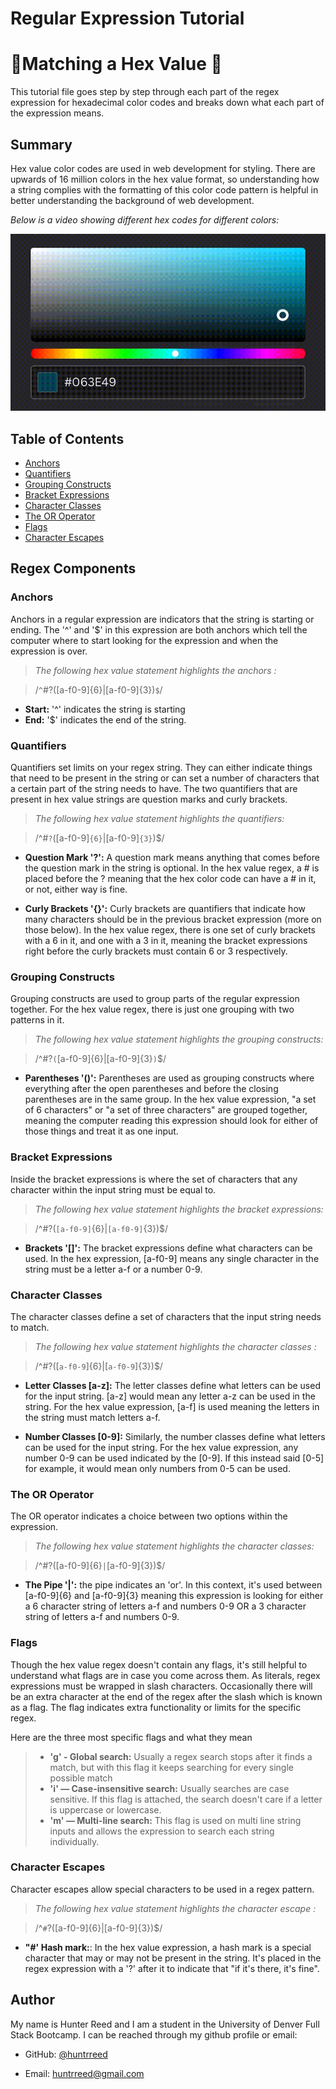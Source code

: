 # Regular Expression Tutorial
# 🎨Matching a Hex Value 🎨

This tutorial file goes step by step through each part of the regex expression for hexadecimal color codes and breaks down what each part of the expression means. 

## Summary

Hex value color codes are used in web development for styling. There are upwards of 16 million colors in the hex value format, so understanding how a string complies with the formatting of this color code pattern is helpful in better understanding the background of web development. 

*Below is a video showing different hex codes for different colors:*


![color demo](./Assets/colors.gif)

## Table of Contents

- [Anchors](#anchors)
- [Quantifiers](#quantifiers)
- [Grouping Constructs](#grouping-constructs)
- [Bracket Expressions](#bracket-expressions)
- [Character Classes](#character-classes)
- [The OR Operator](#the-or-operator)
- [Flags](#flags)
- [Character Escapes](#character-escapes)

## Regex Components

### Anchors
Anchors in a regular expression are indicators that the string is starting or ending. The '^' and '$' in this expression are both anchors which tell the computer where to start looking for the expression and when the expression is over.

>*The following hex value statement highlights the anchors :*

>/`^`#?([a-f0-9]{6}|[a-f0-9]{3})`$`/

* **Start:** '^' indicates the string is starting
* **End:** '$' indicates the end of the string. 

### Quantifiers
Quantifiers set limits on your regex string. They can either indicate things that need to be present in the string or can set a number of characters that a certain part of the string needs to have. The two quantifiers that are present in hex value strings are question marks and curly brackets.

>*The following hex value statement highlights the quantifiers:*

>/^#`?`([a-f0-9]`{6}`|[a-f0-9]`{3}`)$/

* **Question Mark '?':** A question mark means anything that comes before the question mark in the string is optional. In the hex value regex, a # is placed before the ? meaning that the hex color code can have a # in it, or not, either way is fine. 


* **Curly Brackets '{}':** Curly brackets are quantifiers that indicate how many characters should be in the previous bracket expression (more on those below). In the hex value regex, there is one set of curly brackets with a 6 in it, and one with a 3 in it, meaning the bracket expressions right before the curly brackets must contain 6 or 3 respectively. 

### Grouping Constructs
Grouping constructs are used to group parts of the regular expression together. For the hex value regex, there is just one grouping with two patterns in it. 

>*The following hex value statement highlights the grouping constructs:*

>/^#?`(`[a-f0-9]{6}|[a-f0-9]{3}`)`$/

* **Parentheses '()':** Parentheses are used as grouping constructs where everything after the open parentheses and before the closing parentheses are in the same group. In the hex value expression, "a set of 6 characters" or "a set of three characters" are grouped together, meaning the computer reading this expression should look for either of those things and treat it as one input.


### Bracket Expressions
Inside the bracket expressions is where the set of characters that any character within the input string must be equal to. 

>*The following hex value statement highlights the bracket expressions:*

>/^#?(`[a-f0-9]`{6}|`[a-f0-9]`{3})$/

* **Brackets '[]':** The bracket expressions define what characters can be used. In the hex expression, [a-f0-9] means any single character in the string must be a letter a-f or a number 0-9.

### Character Classes

The character classes define a set of characters that the input string needs to match. 

>*The following hex value statement highlights the character classes :*

>/^#?([`a-f0-9`]{6}|[`a-f0-9`]{3})$/

* **Letter Classes [a-z]:** The letter classes define what letters can be used for the input string. [a-z] would mean any letter a-z can be used in the string. For the hex value expression, [a-f] is used meaning the letters in the string must match letters a-f.

* **Number Classes [0-9]:** Similarly, the number classes define what letters can be used for the input string. For the hex value expression, any number 0-9 can be used indicated by the [0-9]. If this instead said [0-5] for example, it would mean only numbers from 0-5 can be used. 

### The OR Operator
The OR operator indicates a choice between two options within the expression. 

>*The following hex value statement highlights the character classes:*


>/^#?([a-f0-9]{6}`|`[a-f0-9]{3})$/


* **The Pipe '|':** the pipe indicates an 'or'. In this context, it's used between [a-f0-9]{6} and [a-f0-9]{3} meaning this expression is looking for either a 6 character string of letters a-f and numbers 0-9 OR a 3 character string of letters a-f and numbers 
0-9.


### Flags
Though the hex value regex doesn't contain any flags, it's still helpful to understand what flags are in case you come across them. As literals, regex expressions must be wrapped in slash characters. Occasionally there will be an extra character at the end of the regex after the slash which is known as a flag. The flag indicates extra functionality or limits for the specific regex.

Here are the three most specific flags and what they mean

>* **'g' - Global search:** Usually a regex search stops after it finds a match, but with this flag it keeps searching for every single possible match
>* **'i' — Case-insensitive search:** Usually searches are case sensitive. If this flag is attached, the search doesn't care if a letter is uppercase or lowercase. 
>* **'m' — Multi-line search:** This flag is used on multi line string inputs and allows the expression to search each string individually. 

### Character Escapes
Character escapes allow special characters to be used in a regex pattern. 

>*The following hex value statement highlights the character escape :*

>/^`#`?([a-f0-9]{6}|[a-f0-9]{3})$/

* **"#' Hash mark:**: In the hex value expression, a hash mark is a special character that may or may not be present in the string. It's placed in the regex expression with a '?' after it to indicate that "if it's there, it's fine". 

## Author

My name is Hunter Reed and I am a student in the University of Denver Full Stack Bootcamp. I can be reached through my github profile or email:

* GitHub: [@huntrreed](https://github.com/huntrreed)

* Email: huntrreed@gmail.com